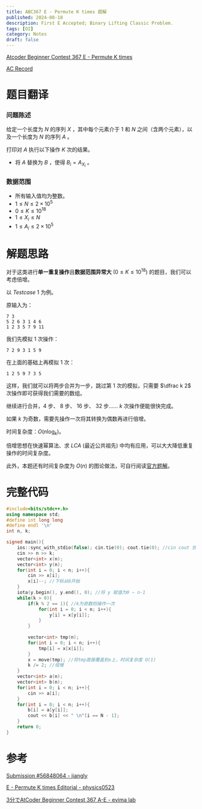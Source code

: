 ```yaml
---
title: ABC367 E - Permute K times 题解
published: 2024-08-18
description: First E Accepted; Binary Lifting Classic Problem.
tags: [OI]
category: Notes
draft: false
---
```


[Atcoder Beginner Contest 367 E - Permute K times](https://atcoder.jp/contests/abc367/tasks/abc367_e)

[AC Record](https://atcoder.jp/contests/abc367/submissions/56848064)

# 题目翻译

### 问题陈述
给定一个长度为 $N$ 的序列 $X$ ，其中每个元素介于 $1$ 和 $N$ 之间（含两个元素），以及一个长度为 $N$ 的序列 $A$ 。

打印对 $A$ 执行以下操作 $K$ 次的结果。

- 将 $A$ 替换为 $B$ ，使得 $B_i = A_{X_i}$ 。
### 数据范围

- 所有输入值均为整数。
- $1 \le N \le 2 \times 10^5$
- $0 \le K \le 10^{18}$
- $1 \le X _ i \le N$
- $1 \le A _ i \le 2 \times 10^5$
# 解题思路

对于这类进行**单一重复操作**且**数据范围异常大** $(0 \le K \le 10^{18})$ 的题目，我们可以考虑倍增。

以 $Testcase$ $1$ 为例。

原输入为：
```
7 3
5 2 6 3 1 4 6
1 2 3 5 7 9 11
```
我们先模拟 $1$ 次操作：
```
7 2 9 3 1 5 9
```
在上面的基础上再模拟 $1$ 次：
```
1 2 5 9 7 3 5
```
这样，我们就可以将两步合并为一步，跳过第 $1$ 次的模拟，只需要 $\dfrac k 2$ 次操作即可获得我们需要的数组。

继续进行合并，$4$ 步、 $8$ 步、 $16$ 步、 $32$ 步…… $k$ 次操作便能很快完成。

如果 $k$ 为奇数，需要先操作一次将其转换为偶数再进行倍增。

时间复杂度：$O(n\log _k)$。

倍增思想在快速幂算法、求 $LCA$ (最近公共祖先) 中均有应用，可以大大降低重复操作的时间复杂度。

此外，本题还有时间复杂度为 $O(n)$ 的图论做法，可自行阅读[官方题解](https://atcoder.jp/contests/abc367/editorial/10719)。
# 完整代码
```cpp
#include<bits/stdc++.h>
using namespace std;
#define int long long
#define endl '\n'
int n, k;

signed main(){
	ios::sync_with_stdio(false); cin.tie(0); cout.tie(0); //cin cout 优化
	cin >> n >> k;
	vector<int> x(n);
	vector<int> y(n);
	for(int i = 0; i < n; i++){
		cin >> x[i];
		x[i]--; //下标从0开始
	}
	iota(y.begin(), y.end(), 0); //将 y 赋值为0 ~ n-1
	while(k > 0){
		if(k % 2 == 1){ //k为奇数则操作一次
			for(int i = 0; i < n; i++){
				y[i] = x[y[i]]; 
			}
		}
		
		vector<int> tmp(n);
		for(int i = 0; i < n; i++){
			tmp[i] = x[x[i]];
		}
		x = move(tmp); //将tmp直接覆盖到x上，时间复杂度 O(1)
		k /= 2; //倍增
	}
	vector<int> a(n);
	vector<int> b(n);
	for(int i = 0; i < n; i++){
		cin >> a[i];
	}
	for(int i = 0; i < n; i++){
		b[i] = a[y[i]];
		cout << b[i] << " \n"[i == N - 1];
	}
	return 0;
}

```
# 参考
[Submission #56848064 - jiangly](https://atcoder.jp/contests/abc367/submissions/56848064)

[E - Permute K times Editorial - physics0523](https://atcoder.jp/contests/abc367/editorial/10707)

[3分でAtCoder Beginner Contest 367 A-E - evima lab](https://www.youtube.com/watch?v=DwvywXofusc)
